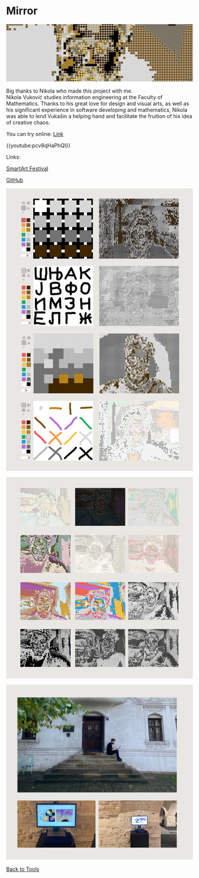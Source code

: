 # Mirror
![mirror](images/mirror.png)

Big thanks to Nikola who made this project with me.\
Nikola Vuković studies information engineering at the Faculty of Mathematics. Thanks to his great love for design and visual arts, as well as his significant experience in software developing and mathematics, Nikola was able to lend Vukašin a helping hand and facilitate the fruition of his idea of creative chaos.

You can try online: [Link](https://stihilus.github.io/Ogledalo/)

{{youtube:pcv8qHaPhQI}}

Links: 

[SmartArt Festival](http://smartart-conference.rs/exhibitions/)

[GitHub](https://github.com/stihilus/Ogledalo)

![mirror](images/mirror1.jpg)

![mirror](images/mirror2.jpg)

![mirror](images/mirror3.jpg)

[Back to Tools](tools.html)
